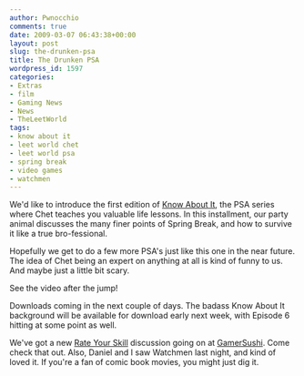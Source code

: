 ```yaml
---
author: Pwnocchio
comments: true
date: 2009-03-07 06:43:38+00:00
layout: post
slug: the-drunken-psa
title: The Drunken PSA
wordpress_id: 1597
categories:
- Extras
- film
- Gaming News
- News
- TheLeetWorld
tags:
- know about it
- leet world chet
- leet world psa
- spring break
- video games
- watchmen
---
```


We'd like to introduce the first edition of [Know About It](http://smoothfewfilms.com/2009/03/07/know-about-it-spring-break/), the PSA series where Chet teaches you valuable life lessons. In this installment, our party animal discusses the many finer points of Spring Break, and how to survive it like a true bro-fessional.

Hopefully we get to do a few more PSA's just like this one in the near future. The idea of Chet being an expert on anything at all is kind of funny to us. And maybe just a little bit scary.

See the video after the jump!
<!-- more -->



Downloads coming in the next couple of days. The badass Know About It background will be available for download early next week, with Episode 6 hitting at some point as well. 

We've got a new [Rate Your Skill](http://gamersushi.com/2009/03/06/gamersushi-asks-rate-your-skill/) discussion going on at [GamerSushi](http://gamersushi.com/2009/03/06/gamersushi-asks-rate-your-skill/). Come check that out. Also, Daniel and I saw Watchmen last night, and kind of loved it. If you're a fan of comic book movies, you might just dig it.
